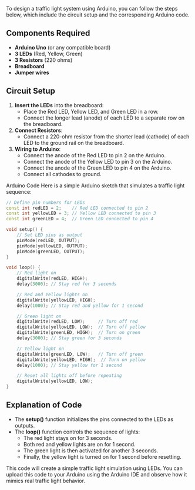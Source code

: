 To design a traffic light system using Arduino, you can follow the steps below, which include the circuit setup and the corresponding Arduino code.

## Components Required

- **Arduino Uno** (or any compatible board)
- **3 LEDs** (Red, Yellow, Green)
- **3 Resistors** (220 ohms)
- **Breadboard**
- **Jumper wires**

## Circuit Setup

1. **Insert the LEDs** into the breadboard:
    - Place the Red LED, Yellow LED, and Green LED in a row.
    - Connect the longer lead (anode) of each LED to a separate row on the breadboard.
2. **Connect Resistors**:
    - Connect a 220-ohm resistor from the shorter lead (cathode) of each LED to the ground rail on the breadboard.
3. **Wiring to Arduino**:
    - Connect the anode of the Red LED to pin 2 on the Arduino.
    - Connect the anode of the Yellow LED to pin 3 on the Arduino.
    - Connect the anode of the Green LED to pin 4 on the Arduino.
    - Connect all cathodes to ground.

Arduino Code
Here is a simple Arduino sketch that simulates a traffic light sequence:
```cpp
// Define pin numbers for LEDs
const int redLED = 2;    // Red LED connected to pin 2
const int yellowLED = 3; // Yellow LED connected to pin 3
const int greenLED = 4;  // Green LED connected to pin 4

void setup() {
    // Set LED pins as output
    pinMode(redLED, OUTPUT);
    pinMode(yellowLED, OUTPUT);
    pinMode(greenLED, OUTPUT);
}

void loop() {
    // Red light on
    digitalWrite(redLED, HIGH);
    delay(3000); // Stay red for 3 seconds

    // Red and Yellow lights on
    digitalWrite(yellowLED, HIGH);
    delay(1000); // Stay red and yellow for 1 second

    // Green light on
    digitalWrite(redLED, LOW);     // Turn off red
    digitalWrite(yellowLED, LOW);  // Turn off yellow
    digitalWrite(greenLED, HIGH);  // Turn on green
    delay(3000); // Stay green for 3 seconds

    // Yellow light on
    digitalWrite(greenLED, LOW);   // Turn off green
    digitalWrite(yellowLED, HIGH);  // Turn on yellow
    delay(1000); // Stay yellow for 1 second

    // Reset all lights off before repeating
    digitalWrite(yellowLED, LOW);
}
```

## Explanation of Code

- The **setup()** function initializes the pins connected to the LEDs as outputs.
- The **loop()** function controls the sequence of lights:
    - The red light stays on for 3 seconds.
    - Both red and yellow lights are on for 1 second.
    - The green light is then activated for another 3 seconds.
    - Finally, the yellow light is turned on for 1 second before resetting.

This code will create a simple traffic light simulation using LEDs. You can upload this code to your Arduino using the Arduino IDE and observe how it mimics real traffic light behavior.
